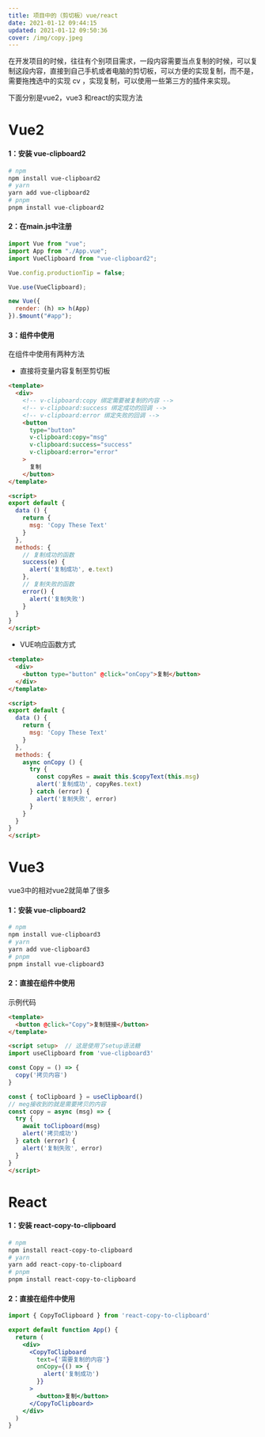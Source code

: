 ```yaml
---
title: 项目中的（剪切板）vue/react
date: 2021-01-12 09:44:15
updated: 2021-01-12 09:50:36
cover: /img/copy.jpeg
---
```


在开发项目的时候，往往有个别项目需求，一段内容需要当点复制的时候，可以复制这段内容，直接到自己手机或者电脑的剪切板，可以方便的实现复制，而不是，需要拖拽选中的实现 cv ，实现复制，可以使用一些第三方的插件来实现。

下面分别是vue2，vue3 和react的实现方法

# Vue2

#### 1：安装 vue-clipboard2

```bash
# npm
npm install vue-clipboard2
# yarn
yarn add vue-clipboard2
# pnpm 
pnpm install vue-clipboard2
```

#### 2：在main.js中注册

```js
import Vue from "vue";
import App from "./App.vue";
import VueClipboard from "vue-clipboard2";

Vue.config.productionTip = false;

Vue.use(VueClipboard);

new Vue({
  render: (h) => h(App)
}).$mount("#app");
```

#### 3：组件中使用

在组件中使用有两种方法

- 直接将变量内容复制至剪切板

```html
<template>
  <div>
    <!-- v-clipboard:copy 绑定需要被复制的内容 -->
    <!-- v-clipboard:success 绑定成功的回调 -->
    <!-- v-clipboard:error 绑定失败的回调 -->
    <button
      type="button"
      v-clipboard:copy="msg"
      v-clipboard:success="success"
      v-clipboard:error="error"
    >
      复制
    </button>
</template>

<script>
export default {
  data () {
    return {
      msg: 'Copy These Text'
    }
  },
  methods: {
    // 复制成功的函数
    success(e) {
      alert('复制成功', e.text)
    },
    // 复制失败的函数
    error() {
      alert('复制失败')
    }
  }
}
</script>
```

- VUE响应函数方式

```html
<template>
  <div>
    <button type="button" @click="onCopy">复制</button>
  </div>
</template>

<script>
export default {
  data () {
    return {
      msg: 'Copy These Text'
    }
  },
  methods: {
    async onCopy () {
      try {
        const copyRes = await this.$copyText(this.msg)
        alert('复制成功', copyRes.text)
      } catch (error) {
        alert('复制失败', error)
      }
    }
  }
}
</script>
```

# Vue3

vue3中的相对vue2就简单了很多

#### 1：安装 vue-clipboard2

```bash
# npm
npm install vue-clipboard3
# yarn
yarn add vue-clipboard3
# pnpm 
pnpm install vue-clipboard3
```

#### 2：直接在组件中使用

示例代码

```html
<template>
  <button @click="Copy">复制链接</button>
</template>

<script setup>  // 这是使用了setup语法糖
import useClipboard from 'vue-clipboard3'

const Copy = () => {
  copy('拷贝内容')
}

const { toClipboard } = useClipboard()
// meg接收到的就是需要拷贝的内容
const copy = async (msg) => {
  try {
    await toClipboard(msg)
    alert('拷贝成功')
  } catch (error) {
    alert('复制失败', error)
  }
}
</script>
```

# React

#### 1：安装 react-copy-to-clipboard

```bash
# npm
npm install react-copy-to-clipboard
# yarn
yarn add react-copy-to-clipboard
# pnpm 
pnpm install react-copy-to-clipboard
```

#### 2：直接在组件中使用

```jsx
import { CopyToClipboard } from 'react-copy-to-clipboard'

export default function App() {
  return (
    <div>
      <CopyToClipboard
        text={'需要复制的内容'}
        onCopy={() => {
          alert('复制成功')
        }}
      >
        <button>复制</button>
      </CopyToClipboard>
    </div>
  )
}
```

